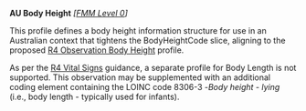 **AU Body Height**  *[[FMM Level 0](guidance.html)]*

This profile defines a body height information structure for use in an Australian context that tightens the BodyHeightCode slice, aligning to the proposed [R4 Observation Body Height](http://build.fhir.org/bodyheight.html) profile.

As per the [R4 Vital Signs](http://build.fhir.org/observation-vitalsigns.html#vitals-table.html) guidance, a separate profile for Body Length is not supported. This observation may be supplemented with an additional coding element containing the LOINC code 8306-3 -*Body height - lying* (i.e., body length - typically used for infants).
